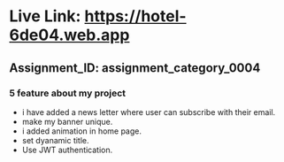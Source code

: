 # Live Link: https://hotel-6de04.web.app

## Assignment_ID: assignment_category_0004

### 5 feature about my project
 - i have added a news letter where user can subscribe with their email.
 - make my banner unique.
 - i added animation in home page.
 - set  dyanamic title.
 - Use JWT authentication.
